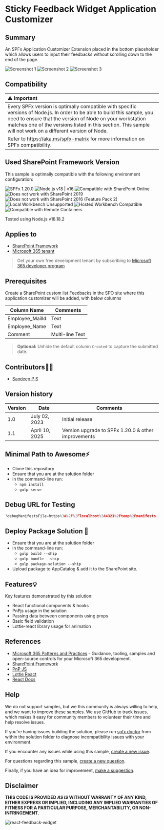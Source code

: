 # Sticky Feedback Widget Application Customizer

## Summary

An SPFx Application Customizer Extension placed in the bottom placeholder which allows users to input their feedbacks without scrolling down to the end of the page.

![Screenshot 1](assets/Feedback_Widget1.png)
![Screenshot 2](assets/Feedback_Widget2.png)
![Screenshot 3](assets/Feedback_Widget3.png)

## Compatibility

| :warning: Important          |
|:---------------------------|
| Every SPFx version is optimally compatible with specific versions of Node.js. In order to be able to build this sample, you need to ensure that the version of Node on your workstation matches one of the versions listed in this section. This sample will not work on a different version of Node.|
|Refer to <https://aka.ms/spfx-matrix> for more information on SPFx compatibility.   |

## Used SharePoint Framework Version

This sample is optimally compatible with the following environment configuration:

![SPFx 1.20.0](https://img.shields.io/badge/SPFx-1.20.0-green.svg)
![Node.js v18 | v16](https://img.shields.io/badge/Node.js-v18%20%7C%20v16-green.svg)
![Compatible with SharePoint Online](https://img.shields.io/badge/SharePoint%20Online-Compatible-green.svg)
![Does not work with SharePoint 2019](https://img.shields.io/badge/SharePoint%20Server%202019-Incompatible-red.svg "SharePoint Server 2019 requires SPFx 1.4.1 or lower")
![Does not work with SharePoint 2016 (Feature Pack 2)](https://img.shields.io/badge/SharePoint%20Server%202016%20(Feature%20Pack%202)-Incompatible-red.svg "SharePoint Server 2016 Feature Pack 2 requires SPFx 1.1")
![Local Workbench Unsupported](https://img.shields.io/badge/Local%20Workbench-Unsupported-red.svg "Local workbench is no longer available as of SPFx 1.13 and above")
![Hosted Workbench Compatible](https://img.shields.io/badge/Hosted%20Workbench-Compatible-red.svg)
![Compatible with Remote Containers](https://img.shields.io/badge/Remote%20Containers-Compatible-red.svg)

Tested using Node.js v18.18.2

## Applies to

- [SharePoint Framework](https://aka.ms/spfx)
- [Microsoft 365 tenant](https://docs.microsoft.com/sharepoint/dev/spfx/set-up-your-developer-tenant)

> Get your own free development tenant by subscribing to [Microsoft 365 developer program](https://aka.ms/m365devprogram)

## Prerequisites

Create a SharePoint custom list Feedbacks in the SPO site where this application customizer will be added, with below columns

| Column Name  | Comments |
| ------- | --------------- |
| Employee_MailId | Text |
| Employee_Name | Text |
| Comment | Multi-line Text |

> **Optional:** Unhide the default column `Created` to capture the submitted date.

## Contributors🧑‍💻

- [Sandeep P S](https://github.com/Sandeep-FED)

## Version history

| Version | Date             | Comments        |
| ------- | ---------------- | --------------- |
| 1.0     | July 02, 2023   | Initial release  |
| 1.1     | April 10, 2025   | Version upgrade to SPFx 1.20.0 & other improvements  |

## Minimal Path to Awesome⚡

- Clone this repository
- Ensure that you are at the solution folder
- in the command-line run:
  - `npm install`
  - `gulp serve`

## Debug URL for Testing

```javascript
?debugManifestsFile=https%3A%2F%2Flocalhost%3A4321%2Ftemp%2Fmanifests.js&loadSPFX=true&customActions=%7B%2233ce42af-1748-4989-ab97-a8d9f782b886%22%3A%7B%22location%22%3A%22ClientSideExtension.ApplicationCustomizer%22%2C%22properties%22%3A%7B%22testMessage%22%3A%22Test+message%22%7D%7D%7D
```

## Deploy Package Solution 🚀

- Ensure that you are at the solution folder
- in the command-line run:
  - `gulp build --ship`
  - `gulp bundle --ship`
  - `gulp package-solution --ship`
- Upload package to AppCatalog & add it to the SharePoint site.

## Features💡

Key features demonstrated by this solution:

- React functional components & hooks
- PnPjs usage in the solution
- Passing data between components using props
- Basic field validation
- Lottie-react library usage for animation

## References

- [Microsoft 365 Patterns and Practices](https://aka.ms/m365pnp) - Guidance, tooling, samples and open-source controls for your Microsoft 365 development.
- [SharePoint Framework](https://docs.microsoft.com/sharepoint/dev/spfx/set-up-your-developer-tenant)
- [PnP JS](https://pnp.github.io/pnpjs/)
- [Lottie React](https://lottiereact.com/)
- [React Docs](https://react.dev/learn)

## Help

We do not support samples, but we this community is always willing to help, and we want to improve these samples. We use GitHub to track issues, which makes it easy for  community members to volunteer their time and help resolve issues.

If you're having issues building the solution, please run [spfx doctor](https://pnp.github.io/cli-microsoft365/cmd/spfx/spfx-doctor/) from within the solution folder to diagnose incompatibility issues with your environment.

If you encounter any issues while using this sample, [create a new issue](https://github.com/pnp/sp-dev-fx-webparts/issues/new?assignees=&labels=Needs%3A+Triage+%3Amag%3A%2Ctype%3Abug-suspected%2Csample%3A%20react-feedback-widget&template=bug-report.yml&sample=react-feedback-widget&authors=@Sandeep-FED&title=react-feedback-widget%20-%20).

For questions regarding this sample, [create a new question](https://github.com/pnp/sp-dev-fx-webparts/issues/new?assignees=&labels=Needs%3A+Triage+%3Amag%3A%2Ctype%3Aquestion%2Csample%3A%20react-feedback-widget&template=question.yml&sample=react-feedback-widget&authors=@Sandeep-FED&title=react-feedback-widget%20-%20).

Finally, if you have an idea for improvement, [make a suggestion](https://github.com/pnp/sp-dev-fx-webparts/issues/new?assignees=&labels=Needs%3A+Triage+%3Amag%3A%2Ctype%3Aenhancement%2Csample%3A%20react-feedback-widget&template=question.yml&sample=react-feedback-widget&authors=@Sandeep-FED&title=react-feedback-widget%20-%20).

## Disclaimer

**THIS CODE IS PROVIDED _AS IS_ WITHOUT WARRANTY OF ANY KIND, EITHER EXPRESS OR IMPLIED, INCLUDING ANY IMPLIED WARRANTIES OF FITNESS FOR A PARTICULAR PURPOSE, MERCHANTABILITY, OR NON-INFRINGEMENT.**

![react-feedback-widget](https://m365-visitor-stats.azurewebsites.net/sp-dev-fx-webparts/samples/react-feedback-widget)
